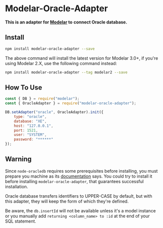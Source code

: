 # Modelar-Oracle-Adapter

**This is an adapter for [Modelar](https://github.com/hyurl/modelar) to** 
**connect Oracle database.**

## Install

```sh
npm install modelar-oracle-adapter --save
```

The above command will install the latest version for Modelar 3.0+, if you're 
using Modelar 2.X, use the following command instead:

```sh
npm install modelar-oracle-adapter --tag modelar2 --save
```

## How To Use

```javascript
const { DB } = require("modelar");
const { OracleAdapter } = require("modelar-oracle-adapter");

DB.setAdapter("oracle", OracleAdapter).init({
    type: "oracle",
    database: "XE",
    host: "127.0.0.1",
    port: 1521,
    user: "SYSTEM",
    password: "******"
});
```

## Warning

Since `node-oracledb` requires some prerequisites before installing, you must 
prepare you machine as its
[documentation](https://github.com/oracle/node-oracledb/blob/master/INSTALL.md)
says. You could try to install it before installing `modelar-oracle-adapter`, 
that guarantees successful installation.

Oracle database transfers identifiers to UPPER-CASE by default, but with this 
adapter, they will keep the form of which they're defined.

Be aware, the `db.insertId` will not be available unless it's a model instance
or you manually add `returning <column_name> to :id` at the end of your SQL 
statement.